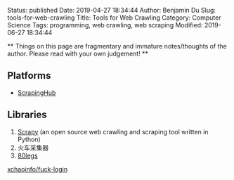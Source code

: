 Status: published
Date: 2019-04-27 18:34:44
Author: Benjamin Du
Slug: tools-for-web-crawling
Title: Tools for Web Crawling
Category: Computer Science
Tags: programming, web crawling, web scraping
Modified: 2019-06-27 18:34:44

**
Things on this page are fragmentary and immature notes/thoughts of the author.
Please read with your own judgement!
**

## Platforms

- [ScrapingHub](https://scrapinghub.com/platform)

## Libraries

1. [Scrapy](https://scrapy.org/) (an open source web crawling and scraping tool written in Python)
2. 火车采集器
3. [80legs](http://www.80legs.com/)


[xchaoinfo/fuck-login](https://github.com/xchaoinfo/fuck-login)
